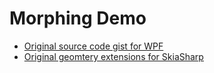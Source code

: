 # Morphing Demo

- [Original source code gist for WPF](https://gist.github.com/badamczewski/06d9c86e6d78fc79905f943cb3545f51)
- [Original geomtery extensions for SkiaSharp](https://github.com/xamarin/xamarin-forms-samples/blob/main/SkiaSharpForms/Demos/Demos/SkiaSharpFormsDemos/Curves/PathExtensions.cs)
